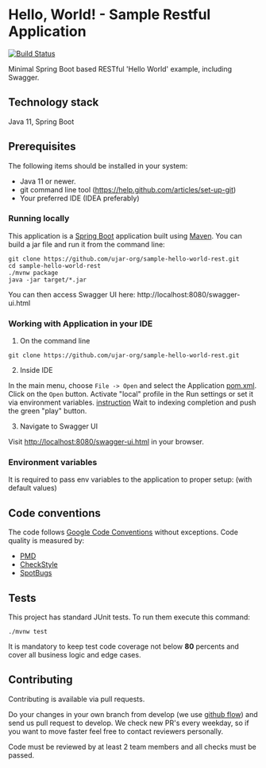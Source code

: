 # Hello, World! - Sample Restful Application

[![Build Status](https://drone.ujar.org/api/badges/ujar-org/sample-hello-world-rest/status.svg?ref=refs/heads/main)](https://drone.ujar.org/ujar-org/sample-hello-world-rest)

Minimal Spring Boot based RESTful 'Hello World' example, including Swagger.

## Technology stack

Java 11, Spring Boot

## Prerequisites

The following items should be installed in your system:

* Java 11 or newer.
* git command line tool (https://help.github.com/articles/set-up-git)
* Your preferred IDE (IDEA preferably)

### Running locally

This application is a [Spring Boot](https://spring.io/guides/gs/spring-boot) application built
using [Maven](https://spring.io/guides/gs/maven/). You can build a jar file and run it from the command line:

```
git clone https://github.com/ujar-org/sample-hello-world-rest.git
cd sample-hello-world-rest
./mvnw package
java -jar target/*.jar
```

You can then access Swagger UI here: http://localhost:8080/swagger-ui.html

### Working with Application in your IDE

1) On the command line

```
git clone https://github.com/ujar-org/sample-hello-world-rest.git
```

2) Inside IDE

In the main menu, choose `File -> Open` and select the Application [pom.xml](pom.xml). Click on the `Open` button.
Activate "local" profile in the Run settings or set it via environment
variables. [instruction](https://stackoverflow.com/questions/38520638/how-to-set-spring-profile-from-system-variable)
Wait to indexing completion and push the green "play" button.

3) Navigate to Swagger UI

Visit [http://localhost:8080/swagger-ui.html](http://localhost:8080/swagger-ui.html) in your browser.

### Environment variables

It is required to pass env variables to the application to proper setup: (with default values)

## Code conventions

The code follows [Google Code Conventions](https://google.github.io/styleguide/javaguide.html) without exceptions. Code
quality is measured by:

- [PMD](https://pmd.github.io/)
- [CheckStyle](https://checkstyle.sourceforge.io/)
- [SpotBugs](https://spotbugs.github.io/)

## Tests

This project has standard JUnit tests. To run them execute this command:

```text
./mvnw test
```

It is mandatory to keep test code coverage not below **80** percents and cover all business logic and edge cases.

## Contributing

Contributing is available via pull requests.

Do your changes in your own branch from develop (we use [github flow](https://guides.github.com/introduction/flow)) and
send us pull request to develop. We check new PR's every weekday, so if you want to move faster feel free to contact
reviewers personally.

Code must be reviewed by at least 2 team members and all checks must be passed.
